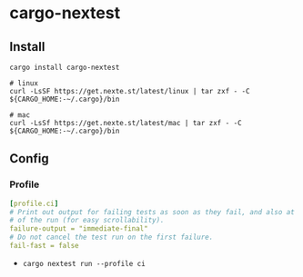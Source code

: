 # cargo-nextest

## Install

```shell
cargo install cargo-nextest

# linux
curl -LsSF https://get.nexte.st/latest/linux | tar zxf - -C ${CARGO_HOME:-~/.cargo}/bin

# mac
curl -LsSf https://get.nexte.st/latest/mac | tar zxf - -C ${CARGO_HOME:-~/.cargo}/bin
```


## Config

### Profile

```yaml
[profile.ci]
# Print out output for failing tests as soon as they fail, and also at the end
# of the run (for easy scrollability).
failure-output = "immediate-final"
# Do not cancel the test run on the first failure.
fail-fast = false
```

* `cargo nextest run --profile ci`
